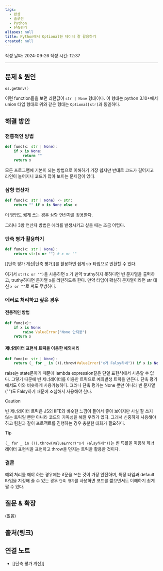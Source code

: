 ```yaml
---
tags:
  - 완성
  - 솔루션
  - Python
  - 단축평가
aliases: null
title: Python에서 Optional한 데이터 잘 활용하기
created: null
---
```

작성 날짜: 2024-09-26
작성 시간: 12:37


----

## 문제 & 원인

```python
os.getEnv()
```

이런 function들을 보면 리턴값이 `str | None` 형태이다. 이 형태는 python 3.10+에서 union 타입 형태로 위와 같은 형태는 `Optional[str]`과 동일하다.


## 해결 방안

### 전통적인 방법

```python
def func(x: str | None):
	if x is None:
		return ""
	return x
```

모든 프로그램에 기본이 되는 방법으로 이해하기 가장 쉽지만 반대로 코드가 길어지고 라인이 늘어지니 코드가 많아 보이는 문제점이 있다.

### 삼항 연산자

```python
def func(x: str | None) -> str:
    return "" if x is None else x
```

이 방법도 짧게 쓰는 경우 삼항 연산자를 활용한다.

그러나 3항 연산자 방법은 에러를 발생시키고 싶을 때는 조금 어렵다.

### 단축 평가 활용하기

```python
def func(x: str | None):
	return str(x or "") # x or ""
```

[[단축 평가 계산|단축 평가]]를 활용하면 쉽게 str 타입으로 반환할 수 있다.

여기서 `str(x or "")`을 사용하면 x 가 만약 truthy하지 못하다면 빈 문자열을 출력하고, truthy하다면 문자열 x를 리턴하도록 한다. 만약 타입이 확실히 문자열이라면 str 대신 `x or ""`로 써도 무방하다.

### 에러로 처리하고 싶은 경우

#### 전통적인 방법

```python
def func(x):
	if x is None:
		raise ValueError("None 안되용")
	return x
```

#### 제너레이터 표현식 트릭을 이용한 예외처리

```python
def func(x: str | None):
	return (_ for _ in ()).throw(ValueError("x가 Falsy하네")) if x is None else ""
```

raise는 state문이기 때문에 lambda expression같은 단일 표현식에서 사용할 수 없다. 그렇기 때문에 빈 제너레이터를 이용한 트릭으로 예외발생 트릭을 만든다. 단축 평가에서도 이와 비슷하게 사용가능하다. 그러나 단축 평가는 None 뿐만 아니라 빈 문자열("")도 Falsy하기 때문에 조심해서 사용해야 한다.

>[!caution]
>빈 제너레이터 트릭은 JS의 IIFE와 비슷한 느낌이 들어서 좋아 보이지만 사실 잘 쓰지 않는 트릭일 뿐만 아니라 코드의 가독성을 해칠 우려가 있다.
>그래서 신중하게 사용해야하고 팀원과 같이 프로젝트를 진행하는 경우 충분한 대화가 필요하다.

>[!tip]
>`(_ for _ in ()).throw(ValueError("x가 Falsy하네"))`는 빈 튜플을 이용해 제너레이터 표현식을 표현하고 throw을 던지는 트릭을 활용한 것이다.

### 결론

예외 처리를 해야 하는 경우에는 if문을 쓰는 것이 가장 안전하며, 특정 타입과 default 타입을 지정해 줄 수 있는 경우 `단축 평가`를 사용하면 코드를 짧으면서도 이해하기 쉽게 짤 수 있다.


## 질문 & 확장

(없음)

## 출처(링크)


## 연결 노트

- [[단축 평가 계산]]
